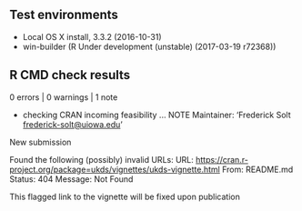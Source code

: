 ## Test environments
* Local OS X install, 3.3.2 (2016-10-31)
* win-builder (R Under development (unstable) (2017-03-19 r72368))

## R CMD check results
0 errors | 0 warnings | 1 note

* checking CRAN incoming feasibility ... NOTE
Maintainer: ‘Frederick Solt <frederick-solt@uiowa.edu>’

New submission

Found the following (possibly) invalid URLs:
URL: https://cran.r-project.org/package=ukds/vignettes/ukds-vignette.html
From: README.md
Status: 404
Message: Not Found

This flagged link to the vignette will be fixed upon publication
